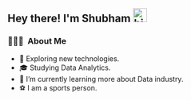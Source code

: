 ## Hey there! I'm Shubham  <img src="https://user-images.githubusercontent.com/1303154/88677602-1635ba80-d120-11ea-84d8-d263ba5fc3c0.gif" width="28px" alt="hi">

<h3> 👨🏻‍💻 &nbsp;About Me </h3>

- 🤔 Exploring new technologies.
- 🎓 Studying Data Analytics.
- 🌱 I’m currently learning more about Data industry.
- ⚽ I am a sports person.


<!---
ShubhamAwati/ShubhamAwati is a ✨ special ✨ repository because its `README.md` (this file) appears on your GitHub profile.
You can click the Preview link to take a look at your changes.
--->
